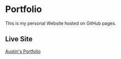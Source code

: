 # Portfolio

This is my personal Website hosted on GitHub pages.

## Live Site

[Austin's Portfolio](https://austinmoore1492.github.io/)
